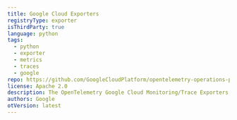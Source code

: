 ```yaml
---
title: Google Cloud Exporters
registryType: exporter
isThirdParty: true
language: python
tags:
  - python
  - exporter
  - metrics
  - traces
  - google
repo: https://github.com/GoogleCloudPlatform/opentelemetry-operations-python/tree/master/opentelemetry-exporter-google-cloud
license: Apache 2.0
description: The OpenTelemetry Google Cloud Monitoring/Trace Exporters for Python.
authors: Google
otVersion: latest
---
```

